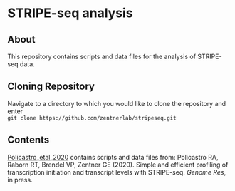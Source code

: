 # STRIPE-seq analysis

## About
This repository contains scripts and data files for the analysis of STRIPE-seq data.

## Cloning Repository
Navigate to a directory to which you would like to clone the repository and enter  
`git clone https://github.com/zentnerlab/stripeseq.git`

## Contents
[Policastro_etal_2020](https://github.com/zentnerlab/STRIPE-seq/tree/master/Policastro_etal_2020) contains scripts and data files from: 
Policastro RA, Raborn RT, Brendel VP, Zentner GE (2020). Simple and efficient profiling of transcription initiation and transcript levels with STRIPE-seq. *Genome Res*, in press.